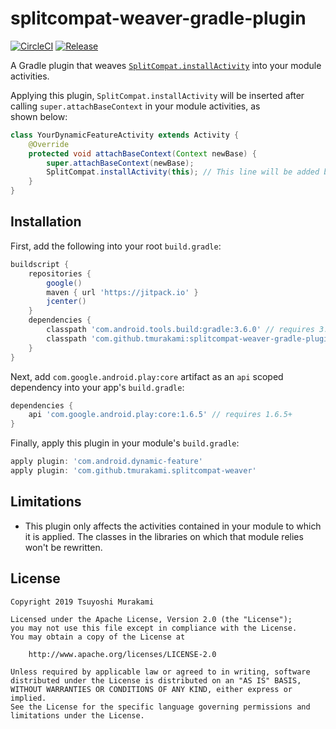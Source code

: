 # splitcompat-weaver-gradle-plugin

[![CircleCI](https://circleci.com/gh/tmurakami/splitcompat-weaver-gradle-plugin.svg?style=shield)](https://circleci.com/gh/tmurakami/splitcompat-weaver-gradle-plugin)
[![Release](https://jitpack.io/v/tmurakami/splitcompat-weaver-gradle-plugin.svg)](https://jitpack.io/#tmurakami/splitcompat-weaver-gradle-plugin)

A Gradle plugin that weaves
[`SplitCompat.installActivity`](https://developer.android.com/reference/com/google/android/play/core/splitcompat/SplitCompat.html#installActivity(android.content.Context))
into your module activities.

Applying this plugin, `SplitCompat.installActivity` will be inserted
after calling `super.attachBaseContext` in your module activities, as  
shown below:

```java
class YourDynamicFeatureActivity extends Activity {
    @Override
    protected void attachBaseContext(Context newBase) {
        super.attachBaseContext(newBase);
        SplitCompat.installActivity(this); // This line will be added by this plugin.
    }
}
```

## Installation

First, add the following into your root `build.gradle`:

```groovy
buildscript {
    repositories {
        google()
        maven { url 'https://jitpack.io' }
        jcenter()
    }
    dependencies {
        classpath 'com.android.tools.build:gradle:3.6.0' // requires 3.6.0+
        classpath 'com.github.tmurakami:splitcompat-weaver-gradle-plugin:0.3.0'
    }
}
```

Next, add `com.google.android.play:core` artifact as an `api` scoped
dependency into your app's `build.gradle`:

```groovy
dependencies {
    api 'com.google.android.play:core:1.6.5' // requires 1.6.5+
}
```

Finally, apply this plugin in your module's `build.gradle`:

```groovy
apply plugin: 'com.android.dynamic-feature'
apply plugin: 'com.github.tmurakami.splitcompat-weaver'
```

## Limitations

- This plugin only affects the activities contained in your module to
which it is applied. The classes in the libraries on which that module
relies won't be rewritten.

## License

```
Copyright 2019 Tsuyoshi Murakami

Licensed under the Apache License, Version 2.0 (the "License");
you may not use this file except in compliance with the License.
You may obtain a copy of the License at

    http://www.apache.org/licenses/LICENSE-2.0

Unless required by applicable law or agreed to in writing, software
distributed under the License is distributed on an "AS IS" BASIS,
WITHOUT WARRANTIES OR CONDITIONS OF ANY KIND, either express or implied.
See the License for the specific language governing permissions and
limitations under the License.
```
